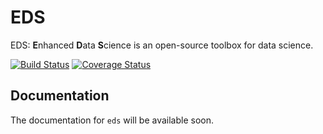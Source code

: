 EDS
======

EDS: **E**nhanced **D**ata **S**cience is an open-source toolbox for data science.

[![Build Status](https://travis-ci.com/michaelmunje/EDS.svg?branch=master)](https://travis-ci.com/michaelmunje/EDS)
[![Coverage Status](https://coveralls.io/repos/github/michaelmunje/EDS/badge.svg?branch=master)](https://coveralls.io/github/michaelmunje/EDS?branch=master)

Documentation
-------------

The documentation for ``eds`` will be available soon.

